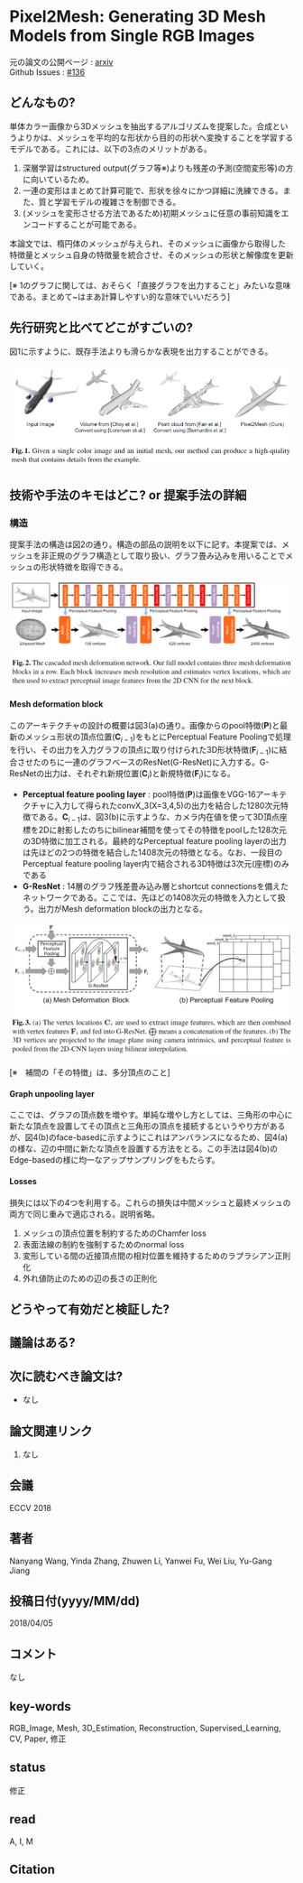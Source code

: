 # Pixel2Mesh: Generating 3D Mesh Models from Single RGB Images

元の論文の公開ページ : [arxiv](https://arxiv.org/abs/1804.01654)  
Github Issues : [#136](https://github.com/Obarads/obarads.github.io/issues/136)

## どんなもの?
単体カラー画像から3Dメッシュを抽出するアルゴリズムを提案した。合成というよりかは、メッシュを平均的な形状から目的の形状へ変換することを学習するモデルである。これには、以下の3点のメリットがある。

1. 深層学習はstructured output(グラフ等※)よりも残差の予測(空間変形等)の方に向いているため。
2. 一連の変形はまとめて計算可能で、形状を徐々にかつ詳細に洗練できる。また、質と学習モデルの複雑さを制御できる。
3. (メッシュを変形させる方法であるため)初期メッシュに任意の事前知識をエンコードすることが可能である。

本論文では、楕円体のメッシュが与えられ、そのメッシュに画像から取得した特徴量とメッシュ自身の特徴量を統合させ、そのメッシュの形状と解像度を更新していく。

[※ 1のグラフに関しては、おそらく「直接グラフを出力すること」みたいな意味である。まとめて~はまあ計算しやすい的な意味でいいだろう]

## 先行研究と比べてどこがすごいの?
図1に示すように、既存手法よりも滑らかな表現を出力することができる。

![fig1](img/PG3MMfSRI/fig1.png)

## 技術や手法のキモはどこ? or 提案手法の詳細
### 構造
提案手法の構造は図2の通り。構造の部品の説明を以下に記す。本提案では、メッシュを非正規のグラフ構造として取り扱い、グラフ畳み込みを用いることでメッシュの形状特徴を取得できる。

![fig2](img/PG3MMfSRI/fig2.png)

#### Mesh deformation block
このアーキテクチャの設計の概要は図3(a)の通り。画像からのpool特徴$(\mathbf{P})$と最新のメッシュ形状の頂点位置$(\mathbf{C}_ {i-1})$をもとにPerceptual Feature Poolingで処理を行い、その出力を入力グラフの頂点に取り付けられた3D形状特徴$(\mathbf{F}_ {i-1})$に結合させたのちに一連のグラフベースのResNet(G-ResNet)に入力する。G-ResNetの出力は、それぞれ新規位置$(\mathbf{C}_ {i})$と新規特徴$(\mathbf{F}_ {i})$になる。

- **Perceptual feature pooling layer** : pool特徴$(\mathbf{P})$は画像をVGG-16アーキテクチャに入力して得られたconvX_3(X=3,4,5)の出力を結合した1280次元特徴である。$\mathbf{C}_ {i-1}$は、図3(b)に示すような、カメラ内在値を使って3D頂点座標を2Dに射影したのちにbilinear補間を使ってその特徴をpoolした128次元の3D特徴に加工される。最終的なPerceptual feature pooling layerの出力は先ほどの2つの特徴を結合した1408次元の特徴となる。なお、一段目のPerceptual feature pooling layer内で結合される3D特徴は3次元(座標)のみである
- **G-ResNet** : 14層のグラフ残差畳み込み層とshortcut connectionsを備えたネットワークである。ここでは、先ほどの1408次元の特徴を入力として扱う。出力がMesh deformation blockの出力となる。

![fig3](img/PG3MMfSRI/fig3.png)

[※　補間の「その特徴」は、多分頂点のこと]

#### Graph unpooling layer
ここでは、グラフの頂点数を増やす。単純な増やし方としては、三角形の中心に新たな頂点を設置してその頂点と三角形の頂点を接続するというやり方があるが、図4(b)のface-basedに示すようにこれはアンバランスになるため、図4(a)の様な、辺の中間に新たな頂点を設置する方法をとる。この手法は図4(b)のEdge-basedの様に均一なアップサンプリングをもたらす。

#### Losses
損失には以下の4つを利用する。これらの損失は中間メッシュと最終メッシュの両方で同じ重みで適応される。説明省略。

1. メッシュの頂点位置を制約するためのChamfer loss
2. 表面法線の制約を強制するためのnormal loss
3. 変形している間の近接頂点間の相対位置を維持するためのラプラシアン正則化
4. 外れ値防止のための辺の長さの正則化

## どうやって有効だと検証した?

## 議論はある?

## 次に読むべき論文は?
- なし

## 論文関連リンク
1. なし

## 会議
ECCV 2018

## 著者
Nanyang Wang, Yinda Zhang, Zhuwen Li, Yanwei Fu, Wei Liu, Yu-Gang Jiang

## 投稿日付(yyyy/MM/dd)
2018/04/05

## コメント
なし

## key-words
RGB_Image, Mesh, 3D_Estimation, Reconstruction, Supervised_Learning, CV, Paper, 修正

## status
修正

## read
A, I, M

## Citation
